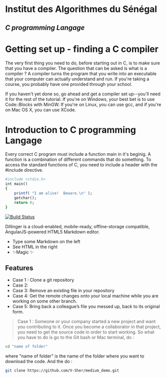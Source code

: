 
# Institut des Algorithmes du Sénégal
## _C programming Langage_

# Getting set up - finding a C compiler

The very first thing you need to do, before starting out in C, is to make sure that you have a compiler. The question that can be asked is what is a compiler ?
A compiler turns the program that you write into an executable that your computer can actually understand and run. If you're taking a course, you probably have one provided through your school.

If you haven't yet done so, go ahead and get a compiler set up--you'll need it for the rest of the tutorial. If you're on Windows, your best bet is to use Code::Blocks with MinGW. If you're on Linux, you can use gcc, and if you're on Mac OS X, you can use XCode.

# Introduction to C programming Langage

Every correct C program must include a function main in it's beginig. A function is a combination of different commands that do something.
To access the standard functions of C, you need to include a header with the #include directive. 

```ruby
#include <stdio.h>
int main()
{
    printf( "I am alive!  Beware.\n" );
    getchar();
    return 0;
}
```







[![Build Status](https://travis-ci.org/joemccann/dillinger.svg?branch=master)](https://travis-ci.org/joemccann/dillinger)

Dillinger is a cloud-enabled, mobile-ready, offline-storage compatible,
AngularJS-powered HTML5 Markdown editor.

- Type some Markdown on the left
- See HTML in the right
- ✨Magic ✨

## Features

- Case 1 : Clone a git repository
- Case 2: 
- Case 3: Remove an existing file in your repository
- Case 4: Get the remote changes onto your local machine while you are working on some other branch.
- Case 5: Bring back a colleague’s file you messed up, back to its original form.



> Case 1 : Someone or your company started a new project and want you contributing to it. 
Once you become a collaborator in that project, you need to get the source code in order to start working. So what you have to do is go to the Git bash or Mac terminal, do :
```sh 
cd "name of folder"
```  
where "name of folder" is the name of the folder where you want to download the code. 
And the do :
```sh 
git clone https://github.com/V-Sher/medium_demo.git
```  
